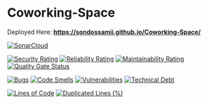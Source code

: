 # Coworking-Space

Deployed Here: **https://sondossamii.github.io/Coworking-Space/**

[![SonarCloud](https://sonarcloud.io/images/project_badges/sonarcloud-white.svg)](https://sonarcloud.io/summary/new_code?id=SondosSamii_Coworking-Space)

[![Security Rating](https://sonarcloud.io/api/project_badges/measure?project=SondosSamii_Coworking-Space&metric=security_rating)](https://sonarcloud.io/summary/new_code?id=SondosSamii_Coworking-Space)
[![Reliability Rating](https://sonarcloud.io/api/project_badges/measure?project=SondosSamii_Coworking-Space&metric=reliability_rating)](https://sonarcloud.io/summary/new_code?id=SondosSamii_Coworking-Space)
[![Maintainability Rating](https://sonarcloud.io/api/project_badges/measure?project=SondosSamii_Coworking-Space&metric=sqale_rating)](https://sonarcloud.io/summary/new_code?id=SondosSamii_Coworking-Space)
[![Quality Gate Status](https://sonarcloud.io/api/project_badges/measure?project=SondosSamii_Coworking-Space&metric=alert_status)](https://sonarcloud.io/summary/new_code?id=SondosSamii_Coworking-Space)

[![Bugs](https://sonarcloud.io/api/project_badges/measure?project=SondosSamii_Coworking-Space&metric=bugs)](https://sonarcloud.io/summary/new_code?id=SondosSamii_Coworking-Space)
[![Code Smells](https://sonarcloud.io/api/project_badges/measure?project=SondosSamii_Coworking-Space&metric=code_smells)](https://sonarcloud.io/summary/new_code?id=SondosSamii_Coworking-Space)
[![Vulnerabilities](https://sonarcloud.io/api/project_badges/measure?project=SondosSamii_Coworking-Space&metric=vulnerabilities)](https://sonarcloud.io/summary/new_code?id=SondosSamii_Coworking-Space)
[![Technical Debt](https://sonarcloud.io/api/project_badges/measure?project=SondosSamii_Coworking-Space&metric=sqale_index)](https://sonarcloud.io/summary/new_code?id=SondosSamii_Coworking-Space)

[![Lines of Code](https://sonarcloud.io/api/project_badges/measure?project=SondosSamii_Coworking-Space&metric=ncloc)](https://sonarcloud.io/summary/new_code?id=SondosSamii_Coworking-Space)
[![Duplicated Lines (%)](https://sonarcloud.io/api/project_badges/measure?project=SondosSamii_Coworking-Space&metric=duplicated_lines_density)](https://sonarcloud.io/summary/new_code?id=SondosSamii_Coworking-Space)
